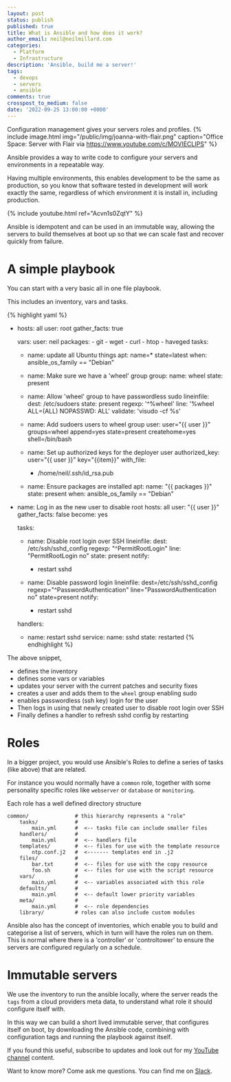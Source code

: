 ```yaml
---
layout: post
status: publish
published: true
title: What is Ansible and how does it work?
author_email: neil@neilmillard.com
categories:
  - Platform
  - Infrastructure
description: 'Ansible, build me a server!'
tags:
  - devops
  - servers
  - ansible
comments: true
crosspost_to_medium: false
date: '2022-09-25 13:00:00 +0000'
---
```

Configuration management gives your servers roles and profiles.
{% include image.html
img="/public/img/joanna-with-flair.png"
caption="Office Space: Server with Flair via https://www.youtube.com/c/MOVIECLIPS" %}

Ansible provides a way to write code to configure your servers and environments in a repeatable way.

Having multiple environments, this enables development to be the same as production, so you know that software tested in
development will work exactly the same, regardless of which environment it is install in, including production.

{% include youtube.html
ref="Acvn1s0ZqtY"
%}

Ansible is idempotent and can be used in an immutable way, allowing the servers to build themselves at boot up
so that we can scale fast and recover quickly from failure.

A simple playbook
=======

You can start with a very basic all in one file playbook.

This includes an inventory, vars and tasks.

{% highlight yaml %}
- hosts: all
  user: root
  gather_facts: true

  vars:
    user: neil
    packages:
      - git
      - wget
      - curl
      - htop
      - haveged
  tasks:
    - name: update all Ubuntu things
      apt: name=* state=latest
      when: ansible_os_family == "Debian"

    - name: Make sure we have a 'wheel' group
      group:
        name: wheel
        state: present

    - name: Allow 'wheel' group to have passwordless sudo
      lineinfile:
        dest: /etc/sudoers
        state: present
        regexp: '^%wheel'
        line: '%wheel ALL=(ALL) NOPASSWD: ALL'
        validate: 'visudo -cf %s'

    - name: Add sudoers users to wheel group
      user:
        user="{{ user }}"
        groups=wheel
        append=yes
        state=present
        createhome=yes
        shell=/bin/bash

    - name: Set up authorized keys for the deployer user
      authorized_key: user="{{ user }}" key="{{item}}"
      with_file:
        - /home/neil/.ssh/id_rsa.pub

    - name: Ensure packages are installed
      apt:
        name: "{{ packages }}"
        state: present
      when: ansible_os_family == "Debian"

- name: Log in as the new user to disable root
  hosts: all
  user: "{{ user }}"
  gather_facts: false
  become: yes

  tasks:
    - name: Disable root login over SSH
      lineinfile:
        dest: /etc/ssh/sshd_config
        regexp: "^PermitRootLogin"
        line: "PermitRootLogin no"
        state: present
      notify:
        - restart sshd

    - name: Disable password login
      lineinfile: dest=/etc/ssh/sshd_config regexp="^PasswordAuthentication" line="PasswordAuthentication no" state=present
      notify:
        - restart sshd

  handlers:
  - name: restart sshd
    service:
      name: sshd
      state: restarted
{% endhighlight %}

The above snippet,
* defines the inventory
* defines some vars or variables
* updates your server with the current patches and security fixes
* creates a user and adds them to the `wheel` group enabling sudo
* enables passwordless (ssh key) login for the user
* Then logs in using that newly created user to disable root login over SSH
* Finally defines a handler to refresh sshd config by restarting

Roles
====

In a bigger project, you would use Ansible's Roles to define a series of tasks (like above) that are related.

For instance you would normally have a `common` role, together with some personality specific roles like `webserver` or
`database` or `monitoring`.

Each role has a well defined directory structure
```
common/               # this hierarchy represents a "role"
    tasks/            #
        main.yml      #  <-- tasks file can include smaller files
    handlers/         #
        main.yml      #  <-- handlers file
    templates/        #  <-- files for use with the template resource
        ntp.conf.j2   #  <------- templates end in .j2
    files/            #
        bar.txt       #  <-- files for use with the copy resource
        foo.sh        #  <-- files for use with the script resource
    vars/             #
        main.yml      #  <-- variables associated with this role
    defaults/         #
        main.yml      #  <-- default lower priority variables
    meta/             #
        main.yml      #  <-- role dependencies
    library/          # roles can also include custom modules
```

Ansible also has the concept of inventories, which enable you to build and categorise a list of servers, which in turn
will have the roles run on them. This is normal where there is a 'controller' or 'controltower' to ensure the servers
are configured regularly on a schedule.

Immutable servers
=======

We use the inventory to run the ansible locally, where the server reads the `tags` from a cloud providers meta data, to
understand what role it should configure itself with.

In this way we can build a short lived immutable server, that configures itself on boot, by downloading the Ansible
code, combining with configuration tags and running the playbook against itself.

If you found this useful, subscribe to updates and look out for my [YouTube channel]({{site.data.youtube.channel}}) content.

Want to know more? Come ask me questions. You can find me on [Slack]({{site.data.slack.invite}}).


